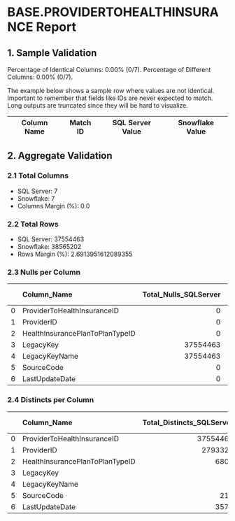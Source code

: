 # BASE.PROVIDERTOHEALTHINSURANCE Report

## 1. Sample Validation

Percentage of Identical Columns: 0.00% (0/7).
Percentage of Different Columns: 0.00% (0/7).

The example below shows a sample row where values are not identical. Important to remember that fields like IDs are never expected to match. Long outputs are truncated since they will be hard to visualize.

| Column Name   | Match ID   | SQL Server Value   | Snowflake Value   |
|---------------|------------|--------------------|-------------------|

## 2. Aggregate Validation

### 2.1 Total Columns
- SQL Server: 7
- Snowflake: 7
- Columns Margin (%): 0.0

### 2.2 Total Rows
- SQL Server: 37554463
- Snowflake: 38565202
- Rows Margin (%): 2.6913951612089355

### 2.3 Nulls per Column
|    | Column_Name                     |   Total_Nulls_SQLServer |   Total_Nulls_Snowflake |   Margin (%) |
|---:|:--------------------------------|------------------------:|------------------------:|-------------:|
|  0 | ProviderToHealthInsuranceID     |                       0 |                       0 |          0   |
|  1 | ProviderID                      |                       0 |                       0 |          0   |
|  2 | HealthInsurancePlanToPlanTypeID |                       0 |                       0 |          0   |
|  3 | LegacyKey                       |                37554463 |                38565202 |          2.7 |
|  4 | LegacyKeyName                   |                37554463 |                38565202 |          2.7 |
|  5 | SourceCode                      |                       0 |                       0 |          0   |
|  6 | LastUpdateDate                  |                       0 |                       0 |          0   |

### 2.4 Distincts per Column
|    | Column_Name                     |   Total_Distincts_SQLServer |   Total_Distincts_Snowflake |   Margin (%) |
|---:|:--------------------------------|----------------------------:|----------------------------:|-------------:|
|  0 | ProviderToHealthInsuranceID     |                    37554463 |                    38565202 |          2.7 |
|  1 | ProviderID                      |                     2793320 |                     2850495 |          2   |
|  2 | HealthInsurancePlanToPlanTypeID |                        6809 |                        6845 |          0.5 |
|  3 | LegacyKey                       |                           0 |                           0 |          0   |
|  4 | LegacyKeyName                   |                           0 |                           0 |          0   |
|  5 | SourceCode                      |                         214 |                         213 |          0.5 |
|  6 | LastUpdateDate                  |                        3578 |                        3868 |          8.1 |